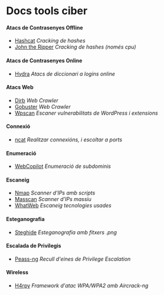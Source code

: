 # Docs tools ciber

#### Atacs de Contrasenyes Offline
   - [Hashcat](./Atacs_Contrasenyes/Atacs_Offline/hashcat/hashcat.md) *Cracking de hashes*
   - [John the Ripper](./Atacs_Contrasenyes/Atacs_Offline/john_the_ripper/johntheripper.md) *Cracking de hashes (només cpu)*

#### Atacs de Contrasenyes Online
   - [Hydra](./Atacs_Contrasenyes/Atacs_Online/hydra/hydra.md) *Atacs de diccionari a logins online*

#### Atacs Web
   - [Dirb](./Atacs_web/dirb/dirb.md) *Web Crawler*
   - [Gobuster](./Atacs_web/gobuster/gobuster.md) *Web Crawler*
   - [Wpscan](./Atacs_web/wpscan/wpscan.md) *Escaner vulnerabilitats de WordPress i extensions*

#### Connexió
   - [ncat](./Connexio/ncat/ncat.md) *Realitzar connexións, i escoltar a ports*

#### Enumeració
   - [WebCopilot](./Connexio/ncat/ncat.md) *Enumeració de subdominis*
  
#### Escaneig
   - [Nmap](./Escaneig/nmap/nmap.md) *Scanner d'IPs amb scripts*
   - [Masscan](./Escaneig/masscan/masscan.md) *Scanner d'IPs massiu*
   - [WhatWeb](./Escaneig/whatweb/whatweb.md) *Escaneig tecnologies usades*

#### Esteganografia
   - [Steghide](./Esteganografia/steghide/steghide.md) *Esteganografia amb fitxers .png*
  
#### Escalada de Privilegis
   - [Peass-ng](./Privilege_Escalation/PEASS-ng/peass-ng.md) *Recull d'eines de Privilege Escalation*

#### Wireless
   - [H4rpy](./Wireless/h4rpy/h4rpy.md) *Framework d'atac WPA/WPA2 amb Aircrack-ng*